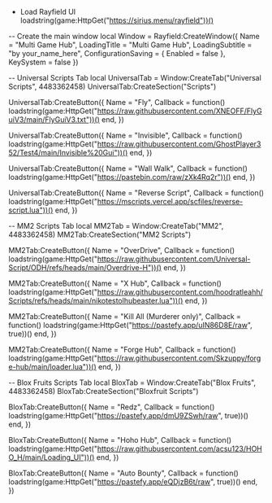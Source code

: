 - Load Rayfield UI
loadstring(game:HttpGet("https://sirius.menu/rayfield"))()

-- Create the main window
local Window = Rayfield:CreateWindow({
	Name = "Multi Game Hub",
	LoadingTitle = "Multi Game Hub",
	LoadingSubtitle = "by your_name_here",
	ConfigurationSaving = {
		Enabled = false
	},
	KeySystem = false
})

-- Universal Scripts Tab
local UniversalTab = Window:CreateTab("Universal Scripts", 4483362458)
UniversalTab:CreateSection("Scripts")

UniversalTab:CreateButton({
	Name = "Fly",
	Callback = function()
		loadstring(game:HttpGet("https://raw.githubusercontent.com/XNEOFF/FlyGuiV3/main/FlyGuiV3.txt"))()
	end,
})

UniversalTab:CreateButton({
	Name = "Invisible",
	Callback = function()
		loadstring(game:HttpGet("https://raw.githubusercontent.com/GhostPlayer352/Test4/main/Invisible%20Gui"))()
	end,
})

UniversalTab:CreateButton({
	Name = "Wall Walk",
	Callback = function()
		loadstring(game:HttpGet("https://pastebin.com/raw/zXk4Rq2r"))()
	end,
})

UniversalTab:CreateButton({
	Name = "Reverse Script",
	Callback = function()
		loadstring(game:HttpGet("https://mscripts.vercel.app/scfiles/reverse-script.lua"))()
	end,
})

-- MM2 Scripts Tab
local MM2Tab = Window:CreateTab("MM2", 4483362458)
MM2Tab:CreateSection("MM2 Scripts")

MM2Tab:CreateButton({
	Name = "OverDrive",
	Callback = function()
		loadstring(game:HttpGet("https://raw.githubusercontent.com/Universal-Script/ODH/refs/heads/main/Overdrive-H"))()
	end,
})

MM2Tab:CreateButton({
	Name = "X Hub",
	Callback = function()
		loadstring(game:HttpGet("https://raw.githubusercontent.com/hoodratleahh/Scripts/refs/heads/main/nikotestolhubeaster.lua"))()
	end,
})

MM2Tab:CreateButton({
	Name = "Kill All (Murderer only)",
	Callback = function()
		loadstring(game:HttpGet("https://pastefy.app/uIN86D8E/raw", true))()
	end,
})

MM2Tab:CreateButton({
	Name = "Forge Hub",
	Callback = function()
		loadstring(game:HttpGet("https://raw.githubusercontent.com/Skzuppy/forge-hub/main/loader.lua"))()
	end,
})

-- Blox Fruits Scripts Tab
local BloxTab = Window:CreateTab("Blox Fruits", 4483362458)
BloxTab:CreateSection("Bloxfruit Scripts")

BloxTab:CreateButton({
	Name = "Redz",
	Callback = function()
		loadstring(game:HttpGet("https://pastefy.app/dmU9ZSwh/raw", true))()
	end,
})

BloxTab:CreateButton({
	Name = "Hoho Hub",
	Callback = function()
		loadstring(game:HttpGet("https://raw.githubusercontent.com/acsu123/HOHO_H/main/Loading_UI"))()
	end,
})

BloxTab:CreateButton({
	Name = "Auto Bounty",
	Callback = function()
		loadstring(game:HttpGet("https://pastefy.app/eQDjzB6t/raw", true))()
	end,
})
